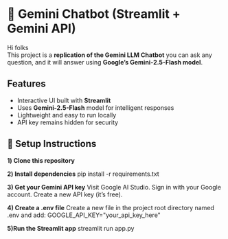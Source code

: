 # 🤖 Gemini Chatbot (Streamlit + Gemini API)

Hi folks  
This project is a **replication of the Gemini LLM Chatbot** you can ask any question, and it will answer using **Google’s Gemini-2.5-Flash model**.

## Features
- Interactive UI built with **Streamlit**
- Uses **Gemini-2.5-Flash** model for intelligent responses
- Lightweight and easy to run locally
- API key remains hidden for security

## 🔧 Setup Instructions

**1️) Clone this repository**

**2️) Install dependencies**
pip install -r requirements.txt

**3) Get your Gemini API key**
Visit Google AI Studio.
Sign in with your Google account.
Create a new API key (it’s free).

**4) Create a .env file**
Create a new file in the project root directory named .env and add:
GOOGLE_API_KEY="your_api_key_here"

**5)Run the Streamlit app**
streamlit run app.py



